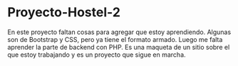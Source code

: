 # Proyecto-Hostel-2
En este proyecto faltan cosas para agregar que estoy aprendiendo.
Algunas son de Bootstrap y CSS, pero ya tiene el formato armado.
Luego me falta aprender la parte de backend con PHP. Es una maqueta de un sitio sobre el que estoy trabajando y es un proyecto que sigue en marcha. 
